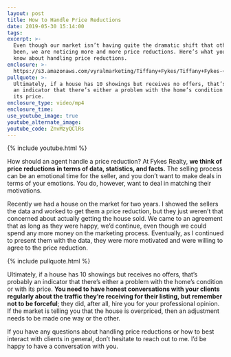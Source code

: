 ```yaml
---
layout: post
title: How to Handle Price Reductions
date: 2019-05-30 15:14:00
tags:
excerpt: >-
  Even though our market isn’t having quite the dramatic shift that others have
  been, we are noticing more and more price reductions. Here’s what you need to
  know about handling price reductions.
enclosure: >-
  https://s3.amazonaws.com/vyralmarketing/Tiffany+Fykes/Tiffany+Fykes-+How+to+Handle+Price+Reductions.mp4
pullquote: >-
  Ultimately, if a house has 10 showings but receives no offers, that’s probably
  an indicator that there’s either a problem with the home’s condition or with
  its price.
enclosure_type: video/mp4
enclosure_time:
use_youtube_image: true
youtube_alternate_image:
youtube_code: ZnvMzyQClRs
---
```


{% include youtube.html %}

How should an agent handle a price reduction? At Fykes Realty, **we think of price reductions in terms of data, statistics, and facts.** The selling process can be an emotional time for the seller, and you don’t want to make deals in terms of your emotions. You do, however, want to deal in matching their motivations.

Recently we had a house on the market for two years. I showed the sellers the data and worked to get them a price reduction, but they just weren’t that concerned about actually getting the house sold. We came to an agreement that as long as they were happy, we’d continue, even though we could spend any more money on the marketing process. Eventually, as I continued to present them with the data, they were more motivated and were willing to agree to the price reduction.

{% include pullquote.html %}

Ultimately, if a house has 10 showings but receives no offers, that’s probably an indicator that there’s either a problem with the home’s condition or with its price. **You need to have honest conversations with your clients regularly about the traffic they’re receiving for their listing, but remember not to be forceful**; they did, after all, hire you for your professional opinion. If the market is telling you that the house is overpriced, then an adjustment needs to be made one way or the other.

If you have any questions about handling price reductions or how to best interact with clients in general, don’t hesitate to reach out to me. I’d be happy to have a conversation with you.